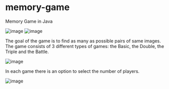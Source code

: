 # memory-game


Memory Game in Java

![image](https://user-images.githubusercontent.com/73825070/109396025-3b014300-7938-11eb-87fa-5207111e6226.png)
![image](https://user-images.githubusercontent.com/73825070/109396027-405e8d80-7938-11eb-9dbd-b7eb7dbfef21.png)


The goal of the game is to find as many as possible pairs of same images.
The game consists of 3 different types of games: the Basic, the Double, the Triple and the Battle.

![image](https://user-images.githubusercontent.com/73825070/109396012-1f963800-7938-11eb-8c13-cd3566c2a7bc.png)

 In each game there is an option to select the number of players.
 
![image](https://user-images.githubusercontent.com/73825070/109396020-291fa000-7938-11eb-8812-40d8904b9786.png)



